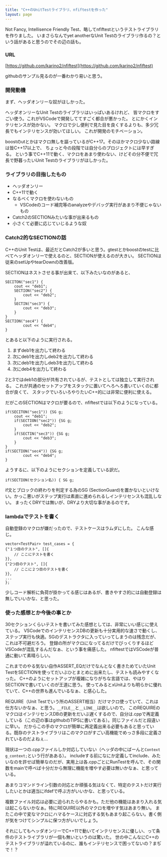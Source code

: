 ```yaml
---
title: "C++のUnitTestライブラリ、nfiftestを作った"
layout: page
---
```

Not Fancy, Intellisence Friendly Test、略してnfiftestというテストライブラリを作りました。
いまさらなんでyet anotherなUnit Testのライブラリ作るの？という話があると思うのでその辺の話も。

### URL

[https://github.com/karino2/nfiftest](https://github.com/karino2/nfiftest)

githubのサンプル見るのが一番わかり易いと思う。

### 開発動機

まず、ヘッダオンリーな奴がほしかった。

ヘッダオンリーなUnit Testのライブラリはいっぱいあるけれど、
皆マクロをすごい使う。これがVSCodeで開発しててすごく都合が悪かった。
とにかくインテリセンスが効かない。
マクロで少し便利で見た目を良くするよりも、多少冗長でもインテリセンスが効いてほしい。
これが開発のモチベーション。

boostのutとかはマクロ無しを謳っているがC++17。そのほかマクロ少ない路線は皆C++17以上で、
ちょっと今の段階では自分らのプロジェクトには早すぎる。
という事でC++11で動く、マクロをあまり使わない、けどその分不便で冗長で野暮ったいUnit Testのライブラリがほしかった。

### ライブラリの目指したもの

- ヘッダオンリー
- C++11で動く
- なるべくマクロを使わないもの
  - VSCodeのコード補完等のanalyzeやデバッグ実行があまり不便じゃないもの
- Catch2のSECTIONみたいな事が出来るもの
- 小さくて必要に応じていじるような奴

### Catch2的なSECTIONの話

C++のUnit Testは、最近だとCatch2が多いと思う。gtestとかboostのtestに比べてヘッダオンリーで使えるのと、SECTIONが使えるのが大きい。
SECTIONは従来のsetUpやtearDownの改善版。

SECTIONはネストさせる事が出来て、以下みたいなのがあると、

```
SECITON("sec1") {
    cout << "deb1";
    SECTION("sec2") {
        cout << "deb2";
    }
    SECTIN("sec3") {
        cout << "deb3";
    }
}
SECTION("sec4") {
        cout << "deb4";
}
```

とあると以下のように実行される。

1. まずdeb1を出力して終わる
2. 次にdeb1を出力しdeb2を出力して終わる
3. 次にdeb1を出力しdeb3を出力して終わる
4. 次にdeb4を出力して終わる

2と3ではdeb1の部分が共有されているが、テストとしては独立して実行される。
これが共通のセットアップをスタックに置いてへろへろ書いていくのに都合が良くて、
スタックでいろいろやりたいC++的には非常に便利に使える。

だがこのSECTIONはマクロが要るので、nfiftestでは以下のようになっている。

```
if(SECITON("sec1")) {SG g;
    cout << "deb1";
    if(SECTION("sec2")) {SG g;
        cout << "deb2";
    }
    if(SECTIN("sec3")) {SG g;
        cout << "deb3";
    }
}
if(SECTION("sec4")) {SG g;
        cout << "deb4";
}
```

ようするに、以下のようにセクションを定義している訳だ。

```
if(SECTION(セクション名)) { SG g;
```

if文とブロックの終わりを判定する為のSG (SectionGuard)を置かないといけない。かっこ悪いがステップ実行は素直に進められるしインテリセンスも混乱しない。
まったくDRYでは無いが、DRYより大切な事があるのです。

### lambdaでテストを書く

自動登録のマクロが嫌だったので、テストケースはラムダにした。
こんな感じ。

```
vector<TestPair> test_cases = {
{"１つ目のテスト", []{
    // ここにテストを書く
}},
{"2つ目のテスト", []{
    // ここに２つ目のテストを書く
}},
...
};
```

少しコード解析に負荷が掛かってる感じはあるが、書きやすさ的には自動登録は無しでいいかな、と思った。

### 使った感想とか今後の事とか

30セクションくらいテストを書いてみた感想としては、非常にいい感じに使えている。
VSCodeでのインテリセンスDBの更新も十分実用的な速さで動くし、ステップ実行も快適。SGのデストラクタに入っていってしまうのは残念だが、これは不可避だろう。
登録の所がマクロになってるだけでびっくりするほどVSCodeが混乱するんだなぁ、という事を痛感した。
nfiftestではVSCodeが普通に動いて素晴らしい。

これまでのやる気ない自作ASSERT_EQだけでなんとなく書きためていたUnit TestをSECTIONを使ってだいぶひとまとめに出来たし、テストも読みやすくなった。
C++のようにセットアップが複雑になりがちな言語では、やはりSECTIONで書いていくのが王道に思う。
使ってみるとxUnitよりも明らかに優れていて、C++の世界も進んでいるなぁ、と感心した。

REQUIRE（Unit Testでいう所のASSERT相当）だけマクロ使っていて、これは仕方ないかなぁ、と思う。`__FILE__`と`__LINE__`は欲しいので。
このREQUIREのマクロはインテリセンスDBの更新をだいぶ遅くするので、自分は.cppで再定義している（この辺の事はgithubのTIPSに書いてある）。同じファイルだと段違いに早い。
だからこの手のマクロが簡単に再定義出来る必要もあると思っている。既存のテストライブラリはこのマクロがすごい高機能でめっさ多段に定義されているのだよねぇ…

現状は一つの.cppファイルしか対応していない（ヘッダの中にばーんと`Context g_context;`という行があある）。
includeする前になにか定義してinclude、みたいなのを許せば簡単なのだが、実用上は各.cppごとにRunTestを呼んで、その関数をmainで呼べば十分だから無理に機能を増やす必要は無いかなぁ、と思っている。

あまりコマンドライン引数の対応とか頑張る気はなくて、特定のテストだけ実行したいとかは適当にifdefで呼ぶ方がいいかな、と思っている。

複数ファイル対応は必要に迫られたらやるかも。ただ他の機能はあまり入れる気は起こらないかなぁ。特にREQUIRE以外のマクロを増やす気はあまり無い。
またこの中で変なマクロにハマるケースに対応する気もあまり起こらない。書く側が気をつけてシンプルに保つ方がいいでしょう。

それにしてもヘッダオンリーでC++11で動いてインテリセンスに優しい、って条件のテストライブラリが一個も無いというのは驚いた。
世の中こんなにC++のテストライブラリが溢れているのに、誰もインテリセンスで困ってないの？まぢで！？
